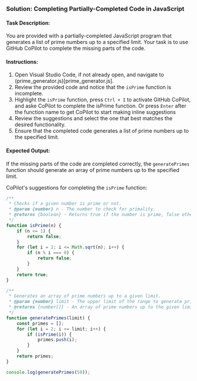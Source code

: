 ### Solution: Completing Partially-Completed Code in JavaScript

#### Task Description:
You are provided with a partially-completed JavaScript program that generates a list of prime numbers up to a specified limit. Your task is to use GitHub CoPilot to complete the missing parts of the code.

#### Instructions:
1. Open Visual Studio Code, if not already open, and navigate to (prime_generator.js)[prime_generator.js].
2. Review the provided code and notice that the `isPrime` function is incomplete.
3. Highlight the `isPrime` function, press `Ctrl + I` to activate GitHub CoPilot, and aske CoPilot to complete the isPrime function.  Or press `Enter` after the function name to get CoPilot to start making inline suggestions
4. Review the suggestions and select the one that best matches the desired functionality.
5. Ensure that the completed code generates a list of prime numbers up to the specified limit.

#### Expected Output:
If the missing parts of the code are completed correctly, the `generatePrimes` function should generate an array of prime numbers up to the specified limit.

CoPilot's suggestions for completing the `isPrime` function:
```javascript
/**
 * Checks if a given number is prime or not.
 * @param {number} n - The number to check for primality.
 * @returns {boolean} - Returns true if the number is prime, false otherwise.
 */
function isPrime(n) {
    if (n <= 1) {
        return false;
    }
    for (let i = 2; i <= Math.sqrt(n); i++) {
        if (n % i === 0) {
            return false;
        }
    }
    return true;
}

/**
 * Generates an array of prime numbers up to a given limit.
 * @param {number} limit - The upper limit of the range to generate primes for.
 * @returns {number[]} - An array of prime numbers up to the given limit.
 */
function generatePrimes(limit) {
    const primes = [];
    for (let i = 2; i <= limit; i++) {
        if (isPrime(i)) {
            primes.push(i);
        }
    }
    return primes;
}

console.log(generatePrimes(50));
```